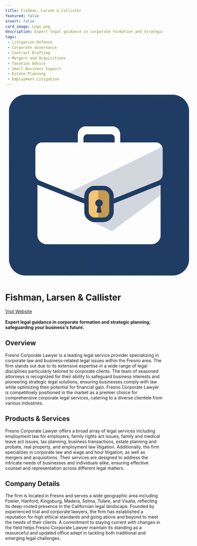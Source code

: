 ```yaml
---
title: Fishman, Larsen & Callister
featured: false
invert: false
card_image: Logo.png
description: Expert legal guidance in corporate formation and strategic planning, safeguarding your business's future.
tags: 
 - Litigation Defense
 - Corporate Governance
 - Contract Drafting
 - Mergers and Acquisitions
 - Taxation Advice
 - Small Business Support
 - Estate Planning
 - Employment Litigation
---
```


<div align="center">
<a href="https://www.flclaw.net/practice-areas/corporate-law/">
<img src="Logo.png" alt="Logo" style="min-width: 200px; max-width: 600px; height: auto;" >
</a>
</div>

# Fishman, Larsen & Callister
<a href="https://www.flclaw.net/practice-areas/corporate-law/">Visit Website</a>
<br>
<br>
**Expert legal guidance in corporate formation and strategic planning, safeguarding your business's future.**

## Overview
Fresno Corporate Lawyer is a leading legal service provider specializing in corporate law and business-related legal issues within the Fresno area. The firm stands out due to its extensive expertise in a wide range of legal disciplines particularly tailored to corporate clients. The team of seasoned attorneys is recognized for their ability to safeguard business interests and pioneering strategic legal solutions, ensuring businesses comply with law while optimizing their potential for financial gain. Fresno Corporate Lawyer is competitively positioned in the market as a premier choice for comprehensive corporate legal services, catering to a diverse clientele from various industries.
## Products & Services 
Fresno Corporate Lawyer offers a broad array of legal services including employment law for employers, family rights act issues, family and medical leave act issues, tax planning, business transactions, estate planning and probate, real property, and employment law litigation. Additionally, the firm specializes in corporate law and wage and hour litigation, as well as mergers and acquisitions. Their services are designed to address the intricate needs of businesses and individuals alike, ensuring effective counsel and representation across different legal matters.
## Company Details 
The firm is located in Fresno and serves a wide geographic area including Fowler, Hanford, Kingsburg, Madera, Selma, Tulare, and Visalia, reflecting its deep-rooted presence in the Californian legal landscape. Founded by experienced trial and corporate lawyers, the firm has established a reputation for high ethical standards and going above and beyond to meet the needs of their clients. A commitment to staying current with changes in the field helps Fresno Corporate Lawyer maintain its standing as a resourceful and updated office adept in tackling both traditional and emerging legal challenges.

